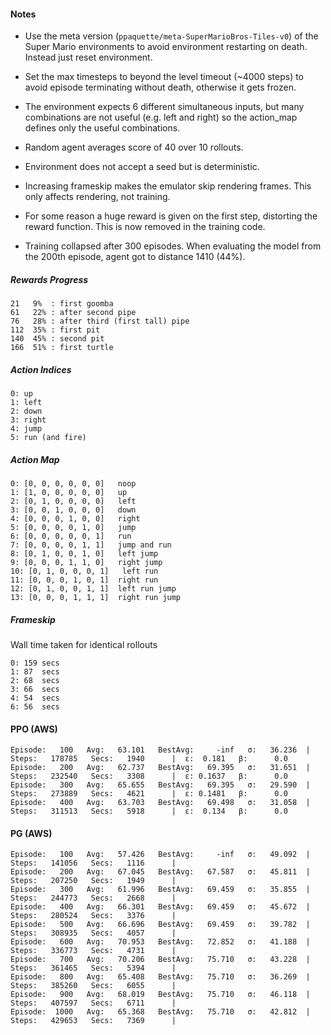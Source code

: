 #### Notes

- Use the meta version (`ppaquette/meta-SuperMarioBros-Tiles-v0`) of the Super Mario environments to avoid environment restarting on death.  Instead just reset environment.
- Set the max timesteps to beyond the level timeout (~4000 steps) to avoid episode terminating without death, otherwise it gets frozen.
- The environment expects 6 different simultaneous inputs, but many combinations are not useful (e.g. left and right) so the action_map defines only the useful combinations.
- Random agent averages score of 40 over 10 rollouts.
- Environment does not accept a seed but is deterministic.
- Increasing frameskip makes the emulator skip rendering frames.  This only affects rendering, not training.
- For some reason a huge reward is given on the first step, distorting the reward function.  This is now removed in the training code.

- Training collapsed after 300 episodes.  When evaluating the model from the 200th episode, agent got to distance 1410 (44%).


##### Rewards Progress
```
21   9%  : first goomba
61   22% : after second pipe
76   28% : after third (first tall) pipe
112  35% : first pit
140  45% : second pit
166  51% : first turtle
```


##### Action Indices
```
0: up
1: left
2: down
3: right
4: jump
5: run (and fire)
```

##### Action Map
```
0: [0, 0, 0, 0, 0, 0]   noop
1: [1, 0, 0, 0, 0, 0]   up
2: [0, 1, 0, 0, 0, 0]   left
3: [0, 0, 1, 0, 0, 0]   down
4: [0, 0, 0, 1, 0, 0]   right
5: [0, 0, 0, 0, 1, 0]   jump
6: [0, 0, 0, 0, 0, 1]   run
7: [0, 0, 0, 0, 1, 1]   jump and run
8: [0, 1, 0, 0, 1, 0]   left jump
9: [0, 0, 0, 1, 1, 0]   right jump
10: [0, 1, 0, 0, 0, 1]   left run
11: [0, 0, 0, 1, 0, 1]  right run
12: [0, 1, 0, 0, 1, 1]  left run jump
13: [0, 0, 0, 1, 1, 1]  right run jump
```

##### Frameskip
Wall time taken for identical rollouts
```
0: 159 secs
1: 87  secs
2: 68  secs
3: 66  secs
4: 54  secs
6: 56  secs
```

#### PPO (AWS)
```
Episode:   100   Avg:   63.101   BestAvg:     -inf   σ:   36.236  |  Steps:   178785   Secs:   1940      |  ε:  0.181   β:      0.0
Episode:   200   Avg:   62.737   BestAvg:   69.395   σ:   31.651  |  Steps:   232540   Secs:   3308      |  ε: 0.1637   β:      0.0
Episode:   300   Avg:   65.655   BestAvg:   69.395   σ:   29.590  |  Steps:   273889   Secs:   4621      |  ε: 0.1481   β:      0.0
Episode:   400   Avg:   63.703   BestAvg:   69.498   σ:   31.058  |  Steps:   311513   Secs:   5918      |  ε:  0.134   β:      0.0
```

#### PG (AWS)
```
Episode:   100   Avg:   57.426   BestAvg:     -inf   σ:   49.092  |  Steps:   141056   Secs:   1116      |
Episode:   200   Avg:   67.045   BestAvg:   67.587   σ:   45.811  |  Steps:   207250   Secs:   1949      |
Episode:   300   Avg:   61.996   BestAvg:   69.459   σ:   35.855  |  Steps:   244773   Secs:   2668      |
Episode:   400   Avg:   66.301   BestAvg:   69.459   σ:   45.672  |  Steps:   280524   Secs:   3376      |
Episode:   500   Avg:   66.696   BestAvg:   69.459   σ:   39.782  |  Steps:   308935   Secs:   4057      |
Episode:   600   Avg:   70.953   BestAvg:   72.852   σ:   41.188  |  Steps:   336773   Secs:   4731      |
Episode:   700   Avg:   70.206   BestAvg:   75.710   σ:   43.228  |  Steps:   361465   Secs:   5394      |
Episode:   800   Avg:   65.408   BestAvg:   75.710   σ:   36.269  |  Steps:   385260   Secs:   6055      |
Episode:   900   Avg:   68.019   BestAvg:   75.710   σ:   46.118  |  Steps:   407597   Secs:   6711      |
Episode:  1000   Avg:   65.368   BestAvg:   75.710   σ:   42.812  |  Steps:   429653   Secs:   7369      |
```
